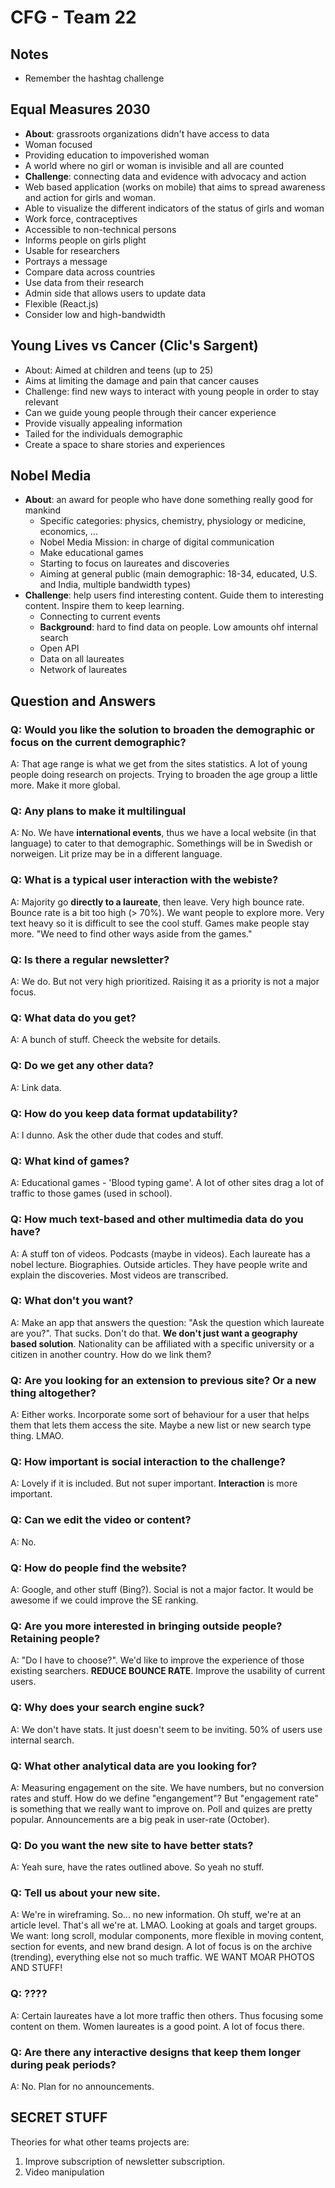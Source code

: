 # CFG - Team 22
## Notes
* Remember the hashtag challenge

## Equal Measures 2030
* **About**: grassroots organizations didn't have access to data
* Woman focused 
* Providing education to impoverished woman 
* A world where no girl or woman is invisible and all are counted
* **Challenge**: connecting data and evidence with advocacy and action
* Web based application (works on mobile) that aims to spread awareness and action for girls and woman.
* Able to visualize the different indicators of the status of girls and woman
* Work force, contraceptives
* Accessible to non-technical persons
* Informs people on girls plight
* Usable for researchers
* Portrays a message
* Compare data across countries
* Use data from their research
* Admin side that allows users to update data
* Flexible (React.js)
* Consider low and high-bandwidth

## Young Lives vs Cancer (Clic's Sargent)
* About: Aimed at children and teens (up to 25)
* Aims at limiting the damage and pain that cancer causes
* Challenge: find new ways to interact with young people in order to stay relevant
* Can we guide young people through their cancer experience
* Provide visually appealing information
* Tailed for the individuals demographic
* Create a space to share stories and experiences


## Nobel Media 
* **About**: an award for people who have done something really good for mankind
  * Specific categories: physics, chemistry, physiology or medicine, economics, ...
  * Nobel Media Mission: in charge of digital communication
  * Make educational games
  * Starting to focus on laureates and discoveries 
  * Aiming at general public (main demographic: 18-34, educated, U.S. and India, multiple bandwidth types)
* **Challenge**: help users find interesting content. Guide them to interesting content. Inspire them to keep learning.
  * Connecting to current events
  * **Background**: hard to find data on people. Low amounts ohf internal search 
  * Open API
  * Data on all laureates
  * Network	of laureates

## Question and Answers
### Q: Would you like the solution to broaden the demographic or focus on the current demographic?
A: That age range is what we get from the sites statistics. A lot of young people doing research on projects. Trying to broaden the age group a little more. Make it more global. 

### Q: Any plans to make it multilingual
A: No. We have **international events**, thus we have a local website (in that language) to cater to that demographic. Somethings will be in Swedish or norweigen. Lit prize may be in a different language.

### Q: What is a typical user interaction with the webiste?
A: Majority go **directly to a laureate**, then leave. Very high bounce rate. Bounce rate is a bit too high (> 70%). We want people to explore more. Very text heavy so it is difficult to see the cool stuff. Games make people stay more. "We need to find other ways aside from the games."

### Q: Is there a regular newsletter?
A: We do. But not very high prioritized. Raising it as a priority is not a major focus. 

### Q: What data do you get?
A: A bunch of stuff. Cheeck the website for details.

### Q: Do we get any other data?
A: Link data. 

### Q: How do you keep data format updatability?
A: I dunno. Ask the other dude that codes and stuff. 

### Q: What kind of games?
A: Educational games - 'Blood typing game'. A lot of other sites drag a lot of traffic to those games (used in school).

### Q: How much text-based and other multimedia data do you have?
A: A stuff ton of videos. Podcasts (maybe in videos). Each laureate has a nobel lecture. Biographies. Outside articles. They have people write and explain the discoveries. Most videos are transcribed.

### Q: What don't you want?
A: Make an app that answers the question: "Ask the question which laureate are you?". That sucks. Don't do that. **We don't just want a geography based solution**. Nationality can be affiliated with a specific university or a citizen in another country. How do we link them?

### Q: Are you looking for an extension to previous site? Or a new thing altogether?
A: Either works. Incorporate some sort of behaviour for a user that helps them that lets them access the site. Maybe a new list or new search type thing. LMAO.

### Q: How important is social interaction to the challenge?
A: Lovely if it is included. But not super important. **Interaction** is more important. 

### Q: Can we edit the video or content?
A: No.

### Q: How do people find the website?
A: Google, and other stuff (Bing?). Social is not a major factor. It would be awesome if we could improve the SE ranking. 

### Q: Are you more interested in bringing outside people? Retaining people?
A: "Do I have to choose?". We'd like to improve the experience of those existing searchers. **REDUCE BOUNCE RATE**. Improve the usability of current users. 

### Q: Why does your search engine suck?
A: We don't have stats. It just doesn't seem to be inviting. 50% of users use internal search.

### Q: What other analytical data are you looking for?
A: Measuring engagement on the site. We have numbers, but no conversion rates and stuff. How do we define "engangement"? But "engagement rate" is something that we really want to improve on. Poll and quizes are pretty popular. Announcements are a big peak in user-rate (October).

### Q: Do you want the new site to have better stats?
A: Yeah sure, have the rates outlined above. So yeah no stuff. 

### Q: Tell us about your new site.
A: We're in wireframing. So... no new information. Oh stuff, we're at an article level. That's all we're at. LMAO. Looking at goals and target groups. We want: long scroll, modular components, more flexible in moving content, section for events, and new brand design. A lot of focus is on the archive (trending), everything else not so much traffic. WE WANT MOAR PHOTOS AND STUFF! 

### Q: ????
A: Certain laureates have a lot more traffic then others. Thus focusing some content on them. Women laureates is a good point. A lot of focus there.

### Q: Are there any interactive designs that keep them longer during peak periods?
A: No. Plan for no announcements.

## SECRET STUFF
Theories for what other teams projects are:
1. Improve subscription of newsletter subscription.
2. Video manipulation
